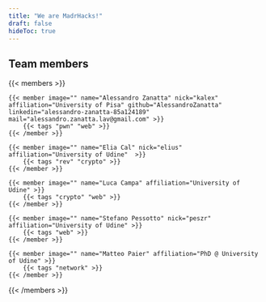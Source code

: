 ```yaml
---
title: "We are MadrHacks!"
draft: false
hideToc: true 
---
```


## Team members

{{< members >}}

    {{< member image="" name="Alessandro Zanatta" nick="kalex" affiliation="University of Pisa" github="AlessandroZanatta" linkedin="alessandro-zanatta-85a124189" mail="alessandro.zanatta.lav@gmail.com" >}}
        {{< tags "pwn" "web" >}}
    {{< /member >}}

    {{< member image="" name="Elia Cal" nick="elius" affiliation="University of Udine"  >}}
        {{< tags "rev" "crypto" >}}
    {{< /member >}}

    {{< member image="" name="Luca Campa" affiliation="University of Udine" >}}
        {{< tags "crypto" "web" >}}
    {{< /member >}}

    {{< member image="" name="Stefano Pessotto" nick="peszr" affiliation="University of Udine" >}}
        {{< tags "web" >}}
    {{< /member >}}

    {{< member image="" name="Matteo Paier" affiliation="PhD @ University of Udine" >}}
        {{< tags "network" >}}
    {{< /member >}}

{{< /members >}}

